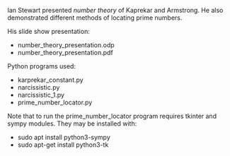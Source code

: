Ian Stewart presented *number theory* of Kaprekar and Armstrong. He also demonstrated different methods of locating prime numbers.

His slide show presentation:
* number_theory_presentation.odp
* number_theory_presentation.pdf

Python programs used:
* karprekar_constant.py
* narcissistic.py
* narcissistic_1.py
* prime_number_locator.py 

Note that to run the prime_number_locator program requires tkinter and sympy modules. They may be installed with:
* sudo apt install python3-sympy
* sudo apt-get install python3-tk

